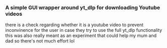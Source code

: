 ### A simple GUI wrapper around yt_dlp for downloading Youtube videos

there is a check regarding whether it is a youtube video to prevent inconvinence for the user in case they try to use the full yt_dlp functionality
this was also really meant as an experiment that could help my mum and dad so there's not much effort lol
